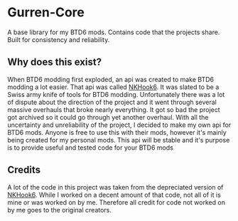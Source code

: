 # Gurren-Core
A base library for my BTD6 mods. Contains code that the projects share. Built for consistency and reliability. 

## Why does this exist?
When BTD6 modding first exploded, an api was created to make BTD6 modding a lot easier. That api was called [NKHook6](https://github.com/TDToolbox/NKHook6). It was slated to be a Swiss army knife of tools for BTD6 modding. Unfortunately there was a lot of dispute about the direction of the project and it went through several massive overhauls that broke nearly everything. It got so bad the project got archived so it could go through yet another overhaul. With all the uncertainty and unreliability of the project, I decided to make my own api for BTD6 mods. Anyone is free to use this with their mods, however it's mainly being created for my personal mods. This api will be stable and it's purpose is to provide useful and tested code for your BTD6 mods

## Credits
A lot of the code in this project was taken from the depreciated version of [NKHook6](https://github.com/TDToolbox/NKHook6). While I worked on a decent amount of that code, not all of it is mine or was worked on by me. Therefore all credit for code not worked on by me goes to the original creators.
